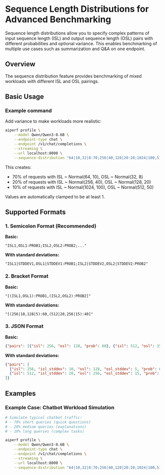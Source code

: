 <!--
SPDX-FileCopyrightText: Copyright (c) 2024-2025 NVIDIA CORPORATION & AFFILIATES. All rights reserved.
SPDX-License-Identifier: Apache-2.0
-->

# Sequence Length Distributions for Advanced Benchmarking

Sequence length distributions allow you to specify complex patterns of input
sequence length (ISL) and output sequence length (OSL) pairs with different
probabilities and optional variance. This enables benchmarking of multiple
use cases such as summarization and Q&A on one endpoint.

## Overview

The sequence distribution feature provides benchmarking of mixed workloads
with different ISL and OSL pairings.

## Basic Usage

### Example command

Add variance to make workloads more realistic:

```bash
aiperf profile \
    --model Qwen/Qwen3-0.6B \
    --endpoint-type chat \
    --endpoint /v1/chat/completions \
    --streaming \
    --url localhost:8000 \
    --sequence-distribution "64|10,32|8:70;256|40,128|20:20;1024|100,512|50:10" \
```

This creates:
- 70% of requests with ISL ~ Normal(64, 10), OSL ~ Normal(32, 8)
- 20% of requests with ISL ~ Normal(256, 40), OSL ~ Normal(128, 20)
- 10% of requests with ISL ~ Normal(1024, 100), OSL ~ Normal(512, 50)

Values are automatically clamped to be at least 1.

## Supported Formats

### 1. Semicolon Format (Recommended)

**Basic:**
```
"ISL1,OSL1:PROB1;ISL2,OSL2:PROB2;..."
```

**With standard deviations:**
```
"ISL1|STDDEV1,OSL1|STDDEV1:PROB1;ISL2|STDDEV2,OSL2|STDDEV2:PROB2"
```

### 2. Bracket Format

**Basic:**
```
"[(ISL1,OSL1):PROB1,(ISL2,OSL2):PROB2]"
```

**With standard deviations:**
```
"[(256|10,128|5):60,(512|20,256|15):40]"
```

### 3. JSON Format

**Basic:**
```json
{"pairs": [{"isl": 256, "osl": 128, "prob": 60}, {"isl": 512, "osl": 256, "prob": 40}]}
```

**With standard deviations:**
```json
{"pairs": [
  {"isl": 256, "isl_stddev": 10, "osl": 128, "osl_stddev": 5, "prob": 60},
  {"isl": 512, "isl_stddev": 20, "osl": 256, "osl_stddev": 15, "prob": 40}
]}
```

## Examples

### Example Case: Chatbot Workload Simulation

<!-- aiperf-run-vllm-default-openai-endpoint-server -->
```bash
# Simulate typical chatbot traffic:
# - 70% short queries (quick questions)
# - 20% medium queries (explanations)
# - 10% long queries (complex tasks)

aiperf profile \
    --model Qwen/Qwen3-0.6B \
    --endpoint-type chat \
    --endpoint /v1/chat/completions \
    --streaming \
    --url localhost:8000 \
    --sequence-distribution "64|10,32|8:70;256|40,128|20:20;1024|100,512|50:10"
```
<!-- /aiperf-run-vllm-default-openai-endpoint-server -->

